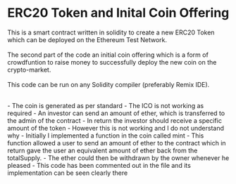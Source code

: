 # ERC20 Token and Inital Coin Offering
This is a smart contract written in solidity to create a new ERC20 Token which can be deployed on the Ethereum Test Network.
<br />
<br />
The second part of the code an initial coin offering which is a form of crowdfuntion to raise money to successfully deploy the new coin on the crypto-market.
<br />
<br />
This code can be run on any Solidity compiler (preferably Remix IDE).

<br />
 - The coin is generated as per standard
 - The ICO is not working as required
 - An investor can send an amount of ether, which is transferred to the admin of the contract
 - In return the investor should receive a specific amount of the token
 - However this is not working and I do not understand why
 - Initially I implemented a function in the coin called mint
 - This function allowed a user to send an amount of ether to the contract which in return gave the user an equivalent amount of ether back from the totalSupply.
 - The ether could then be withdrawn by the owner whenever he pleased
 - This code has been commented out in the file and its implementation can be seen clearly there
